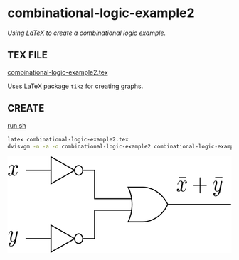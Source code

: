 # combinational-logic-example2

_Using
[LaTeX](https://github.com/JeffDeCola/my-cheat-sheets/tree/master/software/development/languages/latex-cheat-sheet/)
to create a combinational logic example._

## TEX FILE

[combinational-logic-example2.tex](combinational-logic-example2.tex)

Uses LaTeX package `tikz` for creating graphs.

## CREATE

[run.sh](run.sh)

```bash
latex combinational-logic-example2.tex
dvisvgm -n -a -o combinational-logic-example2 combinational-logic-example2.dvi
```

<p align="center">
    <img src="combinational-logic-example2.svg"
    align="middle"
</p>
